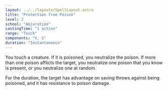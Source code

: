 ```yaml
---
layout: ../../layouts/SpellLayout.astro
title: "Protection from Poison"
level: 2
school: "Abjuration"
castingTime: "1 action"
range: "Touch"
components: "V, S"
duration: "Instantaneous"
---
```


You touch a creature. If it is poisoned, you neutralize the poison. If more than one poison afflicts the target, you neutralize one poison that you know is present, or you neutralize one at random.

For the duration, the target has advantage on saving throws against being poisoned, and it has resistance to poison damage.
